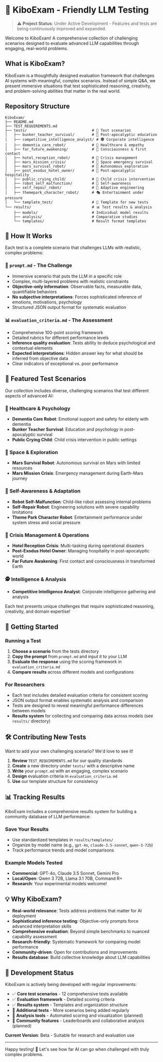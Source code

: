 # 🤖 KiboExam - Friendly LLM Testing

> ⚠️ **Project Status**: Under Active Development - Features and tests are being continuously improved and expanded.

Welcome to KiboExam! A comprehensive collection of challenging scenarios designed to evaluate advanced LLM capabilities through engaging, real-world problems.

## What is KiboExam?

KiboExam is a thoughtfully designed evaluation framework that challenges AI systems with meaningful, complex scenarios. Instead of simple Q&A, we present immersive situations that test sophisticated reasoning, creativity, and problem-solving abilities that matter in the real world.

## Repository Structure

```
KiboExam/
├── README.md
├── TEST_REQUIREMENTS.md
├── tests/                              # 🧪 Test scenarios
│   ├── bunker_teacher_survival/        # 🏫 Post-apocalyptic education
│   ├── competitive_intelligence_analyst/ # 🕵️ Corporate intelligence
│   ├── dementia_care_robot/            # 🧠 Healthcare & empathy
│   ├── far_future_awakening/           # 🌌 Consciousness & first contact
│   ├── hotel_reception_robot/          # 🏨 Crisis management
│   ├── mars_mission_crisis/            # 🚀 Space emergency survival
│   ├── mars_survival_robot/            # 🔴 Autonomous exploration
│   ├── post_exodus_hotel_owner/        # 🏨 Post-apocalyptic hospitality
│   ├── public_crying_child/            # 👶 Child crisis intervention
│   ├── robot_self_malfunction/         # 🤖 Self-awareness
│   ├── self_repair_robot/              # 🔧 Adaptive engineering
│   ├── themepark_character_robot/      # 🎭 Entertainment under pressure
│   └── template_test/                  # 📝 Template for new tests
└── results/                            # 📊 Test results & analysis
    ├── models/                         # Individual model results
    ├── analysis/                       # Comparative studies
    └── templates/                      # Result format templates
```

## 🎯 How It Works

Each test is a complete scenario that challenges LLMs with realistic, complex problems:

### 📄 `prompt.md` - The Challenge
- Immersive scenario that puts the LLM in a specific role
- Complex, multi-layered problems with realistic constraints
- **Objective-only information**: Observable facts, measurable data, quantifiable behaviors
- **No subjective interpretations**: Forces sophisticated inference of emotions, motivations, psychology
- Structured JSON output format for systematic evaluation

### 📊 `evaluation_criteria.md` - The Assessment
- Comprehensive 100-point scoring framework
- Detailed rubrics for different performance levels
- **Inference quality evaluation**: Tests ability to deduce psychological and contextual elements
- **Expected interpretations**: Hidden answer key for what should be inferred from objective data
- Clear indicators of exceptional vs. poor performance

## 🌟 Featured Test Scenarios

Our collection includes diverse, challenging scenarios that test different aspects of advanced AI:

### 🧠 **Healthcare & Psychology**
- **Dementia Care Robot**: Emotional support and safety for elderly with dementia
- **Bunker Teacher Survival**: Education and psychology in post-apocalyptic survival
- **Public Crying Child**: Child crisis intervention in public settings

### 🚀 **Space & Exploration** 
- **Mars Survival Robot**: Autonomous survival on Mars with limited resources
- **Mars Mission Crisis**: Emergency management during Earth-Mars journey

### 🤖 **Self-Awareness & Adaptation**
- **Robot Self-Malfunction**: Child-like robot assessing internal problems
- **Self-Repair Robot**: Engineering solutions with severe capability limitations
- **Theme Park Character Robot**: Entertainment performance under system stress and social pressure

### 🏨 **Crisis Management & Operations**
- **Hotel Reception Crisis**: Multi-tasking during operational disasters
- **Post-Exodus Hotel Owner**: Managing hospitality in post-apocalyptic world
- **Far Future Awakening**: First contact and consciousness in transformed Earth

### 🕵️ **Intelligence & Analysis**
- **Competitive Intelligence Analyst**: Corporate intelligence gathering and analysis

Each test presents unique challenges that require sophisticated reasoning, creativity, and domain expertise!

## 🚀 Getting Started

### Running a Test
1. **Choose a scenario** from the tests directory
2. **Copy the prompt** from `prompt.md` and input it to your LLM
3. **Evaluate the response** using the scoring framework in `evaluation_criteria.md`
4. **Compare results** across different models and configurations

### For Researchers
- Each test includes detailed evaluation criteria for consistent scoring
- JSON output format enables systematic analysis and comparison
- Tests are designed to reveal meaningful performance differences between models
- **Results system** for collecting and comparing data across models (see `results/` directory)

## 🛠️ Contributing New Tests

Want to add your own challenging scenario? We'd love to see it!

1. **Review** `TEST_REQUIREMENTS.md` for our quality standards
2. **Create** a new directory under `tests/` with a descriptive name
3. **Write** your `prompt.md` with an engaging, complex scenario
4. **Design** evaluation criteria in `evaluation_criteria.md`
5. **Use** our template structure for consistency

## 📊 Tracking Results

KiboExam includes a comprehensive results system for building a community database of LLM performance:

### Save Your Results
- Use standardized templates in `results/templates/`
- Organize by model name (e.g., `gpt-4o`, `claude-3.5-sonnet`, `qwen-3-72b`)
- Track performance trends and model comparisons

### Example Models Tested
- **Commercial**: GPT-4o, Claude 3.5 Sonnet, Gemini Pro
- **Local/Open**: Qwen 3 72B, Llama 3.1 70B, Command R+
- **Research**: Your experimental models welcome!

## 💡 Why KiboExam?

- **Real-world relevance**: Tests address problems that matter for AI deployment
- **Sophisticated inference testing**: Objective-only prompts force advanced interpretation skills
- **Comprehensive evaluation**: Beyond simple benchmarks to nuanced capability assessment
- **Research-friendly**: Systematic framework for comparing model performance
- **Community-driven**: Open for contributions and improvements
- **Results database**: Build collective knowledge about LLM capabilities

## 🚧 Development Status

KiboExam is actively being developed with regular improvements:

- ✅ **Core test scenarios** - 12 comprehensive tests available
- ✅ **Evaluation framework** - Detailed scoring criteria
- ✅ **Results system** - Templates and organization structure
- 🔄 **Additional tests** - More scenarios being added regularly
- 🔄 **Analysis tools** - Automated scoring and visualization (planned)
- 🔄 **Community features** - Leaderboards and collaborative analysis (planned)

**Current Version**: Beta - Suitable for research and evaluation use

---

Happy testing! 🎉 Let's see how far AI can go when challenged with truly complex problems.
